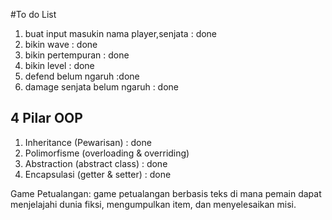 #To do List
1. buat input masukin nama player,senjata : done
2. bikin wave : done
3. bikin pertempuran : done
4. bikin level : done
6. defend belum ngaruh :done
7. damage senjata belum ngaruh : done


## 4 Pilar OOP
1. Inheritance (Pewarisan) : done
2. Polimorfisme (overloading & overriding)
3. Abstraction (abstract class) : done
4. Encapsulasi (getter & setter) : done



Game Petualangan: game petualangan berbasis teks di mana pemain dapat menjelajahi dunia fiksi, mengumpulkan item, dan menyelesaikan misi.
